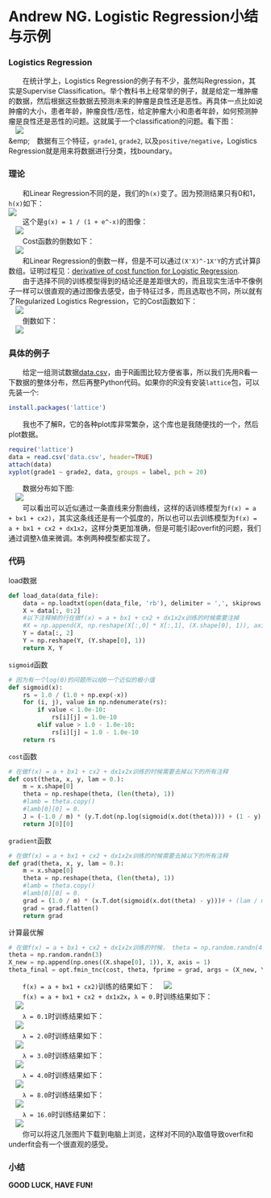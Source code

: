 Andrew NG. Logistic Regression小结与示例
========================================

### Logistics Regression
&emsp;&emsp;在统计学上，Logistics Regression的例子有不少，虽然叫Regression，其实是Supervise Classification。举个教科书上经常举的例子，就是给定一堆肿瘤的数据，然后根据这些数据去预测未来的肿瘤是良性还是恶性。再具体一点比如说肿瘤的大小，患者年龄，肿瘤良性/恶性，给定肿瘤大小和患者年龄，如何预测肿瘤是良性还是恶性的问题。这就属于一个classification的问题。看下图：  
&emsp;<img src='https://github.com/linghuazaii/Machine-Learning/blob/master/logistic_regression/data.png' />  
&emp;&emsp;数据有三个特征，`grade1`, `grade2`, 以及`positive/negative`，Logistics Regression就是用来将数据进行分类，找boundary。

### 理论
&emsp;&emsp;和Linear Regression不同的是，我们的`h(x)`变了。因为预测结果只有0和1，`h(x)`如下：  
<img src='https://github.com/linghuazaii/blog/blob/master/image/machine-learning/logistic_regression_cost.png' />  
&emsp;&emsp;这个是`g(x) = 1 / (1 + e^-x)`的图像：  
&emsp;<img src="https://github.com/linghuazaii/blog/blob/master/image/machine-learning/sigmoid_function.png">  
&emsp;&emsp;Cost函数的倒数如下：  
&emsp;<img src='https://github.com/linghuazaii/blog/blob/master/image/machine-learning/logistic_regression_cost_gradient.png'>  
&emsp;&emsp;和Linear Regression的倒数一样，但是不可以通过`(X'X)^-1X'Y`的方式计算β数组。证明过程见：[derivative of cost function for Logistic Regression](https://math.stackexchange.com/questions/477207/derivative-of-cost-function-for-logistic-regression).  
&emsp;&emsp;由于选择不同的训练模型得到的结论还是差距很大的，而且现实生活中不像例子一样可以很直观的通过图像去感受，由于特征过多，而且选取也不同，所以就有了Regularized Logistics Regression，它的Cost函数如下：  
&emsp;<img src='https://github.com/linghuazaii/blog/blob/master/image/machine-learning/regular_logistic_regression_cost.png'>  
&emsp;&emsp;倒数如下：  
&emsp;<img src='https://github.com/linghuazaii/blog/blob/master/image/machine-learning/regular_logistic_regression_cost_gradient.png' />

### 具体的例子
&emsp;&emsp;给定一组测试数据[data.csv](https://github.com/linghuazaii/Machine-Learning/blob/master/logistic_regression/data.csv)，由于R画图比较方便省事，所以我们先用R看一下数据的整体分布，然后再整Python代码。如果你的R没有安装`lattice`包，可以先装一个:  
```r
install.packages('lattice')
```
&emsp;&emsp;我也不了解R，它的各种plot库非常繁杂，这个库也是我随便找的一个，然后plot数据。
```r
require('lattice')
data = read.csv('data.csv', header=TRUE)
attach(data)
xyplot(grade1 ~ grade2, data, groups = label, pch = 20)
```
&emsp;&emsp;数据分布如下图:  
&emsp;<img src='https://github.com/linghuazaii/Machine-Learning/blob/master/logistic_regression/data-R.png' />  
&emsp;&emsp;可以看出可以近似通过一条直线来分割曲线，这样的话训练模型为`f(x) = a + bx1 + cx2)`，其实这条线还是有一个弧度的，所以也可以去训练模型为`f(x) = a + bx1 + cx2 + dx1x2`，这样分类更加准确，但是可能引起overfit的问题，我们通过调整λ值来微调。本例两种模型都实现了。  

### 代码
load数据
```python
def load_data(data_file):
    data = np.loadtxt(open(data_file, 'rb'), delimiter = ',', skiprows = 1, usecols = (1,2,3))
    X = data[:, 0:2]
    #以下注释掉的行在做f(x) = a + bx1 + cx2 + dx1x2x训练的时候需要注掉
    #X = np.append(X, np.reshape(X[:,0] * X[:,1], (X.shape[0], 1)), axis = 1)
    Y = data[:, 2]
    Y = np.reshape(Y, (Y.shape[0], 1))
    return X, Y
```

`sigmoid`函数
```python
# 因为有一个log(0)的问题所以给0一个近似的极小值
def sigmoid(x):
    rs = 1.0 / (1.0 + np.exp(-x))
    for (i, j), value in np.ndenumerate(rs):
        if value < 1.0e-10:
            rs[i][j] = 1.0e-10
        elif value > 1.0 - 1.0e-10:
            rs[i][j] = 1.0 - 1.0e-10
    return rs
```

`cost`函数
```python
# 在做f(x) = a + bx1 + cx2 + dx1x2x训练的时候需要去掉以下的所有注释
def cost(theta, x, y, lam = 0.):
    m = x.shape[0]
    theta = np.reshape(theta, (len(theta), 1))
    #lamb = theta.copy()
    #lamb[0][0] = 0.
    J = (-1.0 / m) * (y.T.dot(np.log(sigmoid(x.dot(theta)))) + (1 - y).T.dot(np.log(1 - sigmoid(x.dot(theta)))))# + lam / (2 * m) * lamb.T.dot(lamb)
    return J[0][0]
```

`gradient`函数
```python
# 在做f(x) = a + bx1 + cx2 + dx1x2x训练的时候需要去掉以下的所有注释
def grad(theta, x, y, lam = 0.):
    m = x.shape[0]
    theta = np.reshape(theta, (len(theta), 1))
    #lamb = theta.copy()
    #lamb[0][0] = 0.
    grad = (1.0 / m) * (x.T.dot(sigmoid(x.dot(theta) - y)))# + (lam / m) * lamb
    grad = grad.flatten()
    return grad
```

计算最优解
```python
# 在做f(x) = a + bx1 + cx2 + dx1x2x训练的时候， theta = np.random.randn(4)
theta = np.random.randn(3)
X_new = np.append(np.ones((X.shape[0], 1)), X, axis = 1)
theta_final = opt.fmin_tnc(cost, theta, fprime = grad, args = (X_new, Y), approx_grad = True, epsilon = 0.001, maxfun = 10000)
```

&emsp;&emsp;`f(x) = a + bx1 + cx2)`训练的结果如下：
&emsp;<img src='https://github.com/linghuazaii/Machine-Learning/blob/master/logistic_regression/linear.png' />  
&emsp;&emsp;`f(x) = a + bx1 + cx2 + dx1x2x`，`λ = 0.`时训练结果如下：  
&emsp;<img src='https://github.com/linghuazaii/Machine-Learning/blob/master/logistic_regression/boundary01.png' />  
&emsp;&emsp;`λ = 0.1`时训练结果如下：  
&emsp;<img src='https://github.com/linghuazaii/Machine-Learning/blob/master/logistic_regression/boundary0_1.png' />  
&emsp;&emsp;`λ = 2.0`时训练结果如下：  
&emsp;<img src='https://github.com/linghuazaii/Machine-Learning/blob/master/logistic_regression/boundary02.png' />  
&emsp;&emsp;`λ = 3.0`时训练结果如下：  
&emsp;<img src='https://github.com/linghuazaii/Machine-Learning/blob/master/logistic_regression/boundary03.png' />  
&emsp;&emsp;`λ = 4.0`时训练结果如下：  
&emsp;<img src='https://github.com/linghuazaii/Machine-Learning/blob/master/logistic_regression/boundary04.png' />  
&emsp;&emsp;`λ = 8.0`时训练结果如下：  
&emsp;<img src='https://github.com/linghuazaii/Machine-Learning/blob/master/logistic_regression/boundary08.png' />  
&emsp;&emsp;`λ = 16.0`时训练结果如下：  
&emsp;<img src='https://github.com/linghuazaii/Machine-Learning/blob/master/logistic_regression/boundary16.png' />  
&emsp;&emsp;你可以将这几张图片下载到电脑上浏览，这样对不同的λ取值导致overfit和underfit会有一个很直观的感受。

### 小结
**GOOD LUCK, HAVE FUN!**

